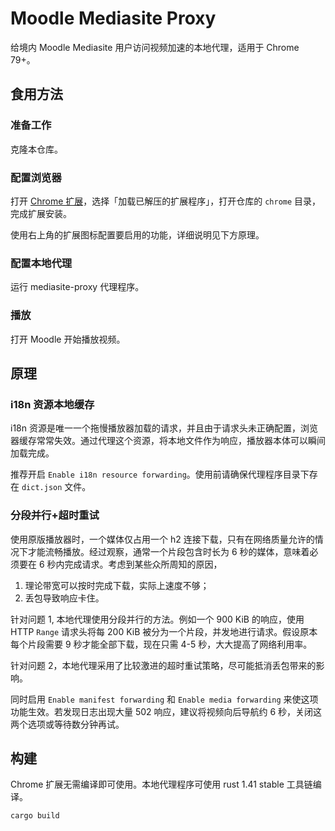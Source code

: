 # Moodle Mediasite Proxy

给境内 Moodle Mediasite 用户访问视频加速的本地代理，适用于 Chrome 79+。

## 食用方法
### 准备工作
克隆本仓库。
### 配置浏览器
打开 [Chrome 扩展](chrome://extensions)，选择「加载已解压的扩展程序」，打开仓库的 `chrome` 目录，完成扩展安装。

使用右上角的扩展图标配置要启用的功能，详细说明见下方原理。
### 配置本地代理
运行 mediasite-proxy 代理程序。
### 播放
打开 Moodle 开始播放视频。

## 原理
### i18n 资源本地缓存
i18n 资源是唯一一个拖慢播放器加载的请求，并且由于请求头未正确配置，浏览器缓存常常失效。通过代理这个资源，将本地文件作为响应，播放器本体可以瞬间加载完成。

推荐开启 `Enable i18n resource forwarding`。使用前请确保代理程序目录下存在 `dict.json` 文件。
### 分段并行+超时重试
使用原版播放器时，一个媒体仅占用一个 h2 连接下载，只有在网络质量允许的情况下才能流畅播放。经过观察，通常一个片段包含时长为 6 秒的媒体，意味着必须要在 6 秒内完成请求。考虑到某些众所周知的原因，

1. 理论带宽可以按时完成下载，实际上速度不够；
2. 丢包导致响应卡住。

针对问题 1, 本地代理使用分段并行的方法。例如一个 900 KiB 的响应，使用 HTTP `Range` 请求头将每 200 KiB 被分为一个片段，并发地进行请求。假设原本每个片段需要 9 秒才能全部下载，现在只需 4-5 秒，大大提高了网络利用率。

针对问题 2，本地代理采用了比较激进的超时重试策略，尽可能抵消丢包带来的影响。

同时启用 `Enable manifest forwarding` 和 `Enable media forwarding` 来使这项功能生效。若发现日志出现大量 502 响应，建议将视频向后导航约 6 秒，关闭这两个选项或等待数分钟再试。

## 构建
Chrome 扩展无需编译即可使用。本地代理程序可使用 rust 1.41 stable 工具链编译。

```sh
cargo build
```
